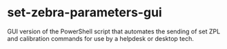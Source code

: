 # set-zebra-parameters-gui
GUI version of the PowerShell script that automates the sending of set ZPL and calibration commands for use by a helpdesk or desktop tech.
